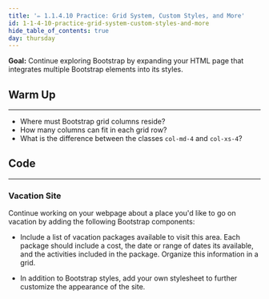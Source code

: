 ```yaml
---
title: '✏️ 1.1.4.10 Practice: Grid System, Custom Styles, and More'
id: 1-1-4-10-practice-grid-system-custom-styles-and-more
hide_table_of_contents: true
day: thursday
---
```


**Goal:** Continue exploring Bootstrap by expanding your HTML page that integrates multiple Bootstrap elements into its styles.

## Warm Up
---

* Where must Bootstrap grid columns reside?
* How many columns can fit in each grid row?
* What is the difference between the classes `col-md-4` and `col-xs-4`?

## Code
---

### Vacation Site

Continue working on your webpage about a place you'd like to go on vacation by adding the following Bootstrap components:

* Include a list of vacation packages available to visit this area. Each package should include a cost, the date or range of dates its available, and the activities included in the package. Organize this information in a grid.

* In addition to Bootstrap styles, add your own stylesheet to further customize the appearance of the site.

